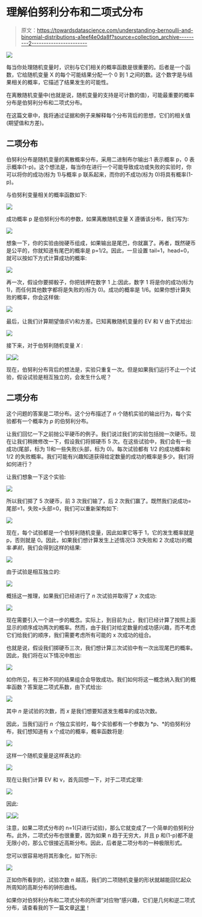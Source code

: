 # 理解伯努利分布和二项式分布

> 原文：<https://towardsdatascience.com/understanding-bernoulli-and-binomial-distributions-a1eef4e0da8f?source=collection_archive---------2----------------------->

![](img/9317b44f1e91cf7e53b3896cff416433.png)

每当你处理随机变量时，识别与它们相关的概率函数是很重要的。后者是一个函数，它给随机变量 X 的每个可能结果分配一个 0 到 1 之间的数。这个数字是与结果相关的概率，它描述了结果发生的可能性。

在离散随机变量中(也就是说，随机变量的支持是可计数的值)，可能最重要的概率分布是伯努利分布和二项式分布。

在这篇文章中，我将通过证据和例子来解释每个分布背后的思想，它们的相关值(期望值和方差)。

## 二项分布

伯努利分布是随机变量的离散概率分布，采用二进制布尔输出:1 表示概率 p，0 表示概率(1-p)。这个想法是，每当你在进行一个可能导致成功或失败的实验时，你可以将你的成功(标为 1)与概率 p 联系起来，而你的不成功(标为 0)将具有概率(1-p)。

与伯努利变量相关的概率函数如下:

![](img/8563e3e7a45324158dac529adae5cade.png)

成功概率 p 是伯努利分布的参数，如果离散随机变量 X 遵循该分布，我们写为:

![](img/55b2540c3221fd541d20b616d855f0a2.png)

想象一下，你的实验由抛硬币组成，如果输出是尾巴，你就赢了。再者，既然硬币是公平的，你就知道有尾巴的概率是 p=1/2。因此，一旦设置 tail=1，head=0，就可以按如下方式计算成功的概率:

![](img/98a80e421795cffb262ae84002d7916b.png)

再一次，假设你要掷骰子，你把钱押在数字 1 上:因此，数字 1 将是你的成功(标为 1)，而任何其他数字都将是失败的(标为 0)。成功的概率是 1/6。如果你想计算失败的概率，你会这样做:

![](img/54944f58890a15e5d466caff35c65d6e.png)

最后，让我们计算期望值(EV)和方差。已知离散随机变量的 EV 和 V 由下式给出:

![](img/f329d023898cfe4187f752664df51167.png)

接下来，对于伯努利随机变量 *X* :

![](img/3bb1c7e2fa39cae09b87a2ee6b6145c9.png)![](img/829225c537255b041cd307f5e90a409e.png)

现在，伯努利分布背后的想法是，实验只重复一次。但是如果我们运行不止一个试验，假设试验是相互独立的，会发生什么呢？

## 二项分布

这个问题的答案是二项分布。这个分布描述了 *n* 个随机实验的输出行为，每个实验都有一个概率为 *p* 的伯努利分布。

让我们回忆一下之前抛公平硬币的例子。我们说过我们的实验包括抛一次硬币。现在让我们稍微修改一下，假设我们将掷硬币 5 次。在这些试验中，我们会有一些成功(尾部，标为 1)和一些失败(头部，标为 0)。每次试验都有 1/2 的成功概率和 1/2 的失败概率。我们可能有兴趣知道获得给定数量的成功的概率是多少。我们将如何进行？

让我们想象一下这个实验:

![](img/35c2cb217af56a1c31bce381035d5989.png)

所以我们掷了 5 次硬币，前 3 次我们输了，后 2 次我们赢了。既然我们说成功=尾部=1，失败=头部=0，我们可以重新架构如下:

![](img/a1501e765eeeb8a49d3312665acc7acc.png)

现在，每个试验都是一个伯努利随机变量，因此如果它等于 1，它的发生概率就是 p，否则就是 0。因此，如果我们想计算发生上述情况(3 次失败和 2 次成功)的概率*事前*，我们会得到这样的结果:

![](img/e1932fa9fc120efbef5cc5474fed94f9.png)

由于试验是相互独立的:

![](img/f3b1ba9aff16f4b8184c2cb05754aea0.png)

概括这一推理，如果我们已经进行了 *n* 次试验并取得了 *x* 次成功:

![](img/25bae2f14a96e5601c6fbdad7d4675c5.png)

现在需要引入一个进一步的概念。实际上，到目前为止，我们已经计算了按照上面显示的顺序成功两次的概率。然而，由于我们对给定数量的成功感兴趣，而不考虑它们给我们的顺序，我们需要考虑所有可能的 x 次成功的组合。

也就是说，假设我们掷硬币三次，我们想计算三次试验中有一次出现尾巴的概率。因此，我们将在以下情况中胜出:

![](img/b678b39360a371b35b8d2ec355019c98.png)

如你所见，有三种不同的结果组合会导致成功。我们如何将这一概念纳入我们的概率函数？答案是二项式系数，由下式给出:

![](img/563828d193ff1f512a8721295904e1d9.png)

其中 *n* 是试验的次数，而 *x* 是我们想要知道发生概率的成功次数。

因此，当我们运行 *n 个*独立实验时，每个实验都有一个参数为 *p、*的伯努利分布，我们想知道有 x 个成功的概率，概率函数将是:

![](img/327cceae6a5ac1a868063a73321082e7.png)

这样一个随机变量是这样表达的:

![](img/364d573804adf038e2e3cc775dc737b1.png)

现在让我们计算 EV 和 v，首先回想一下，对于二项式定理:

![](img/ccce423fe50f81654ac0de768655a762.png)

因此:

![](img/933606a90458cf686d721960ef52a9f8.png)![](img/84811e9a4e8958cfec3b5cd5334c7aec.png)

注意，如果二项式分布的 n=1(只进行试验)，那么它就变成了一个简单的伯努利分布。此外，二项式分布也很重要，因为如果 n 趋于无穷大，并且 p 和(1-p)都不是无限小的，那么它很接近高斯分布。因此，后者是二项分布的一种极限形式。

您可以很容易地将其形象化，如下所示:

![](img/4e3d098cc5c54a888df532d9f3dac170.png)

正如你所看到的，试验次数 n 越高，我们的二项随机变量的形状就越能回忆起众所周知的高斯分布的钟形曲线。

如果你对伯努利分布和二项式分布的所谓“对应物”感兴趣，它们是几何和逆二项式分布，请查看我的下一篇文章[这里](https://medium.com/@valentinaalto/understanding-geometric-and-inverse-binomial-distribution-ff30722e8bd1)！